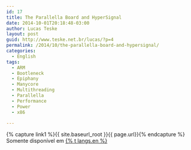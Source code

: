 ```yaml
---
id: 17
title: The Parallella Board and HyperSignal
date: 2014-10-01T20:18:48-03:00
author: Lucas Teske
layout: post
guid: http://www.teske.net.br/lucas/?p=4
permalink: /2014/10/the-parallella-board-and-hypersignal/
categories:
  - English
tags:
  - ARM
  - Bootleneck
  - Epiphany
  - Manycore
  - Multithreading
  - Parallella
  - Performance
  - Power
  - x86

---
```


{% capture link1 %}{{ site.baseurl_root }}{{ page.url}}{% endcapture %}
Somente disponível em <a href="{{ link1 }}" >{% t langs.en %}</a>
